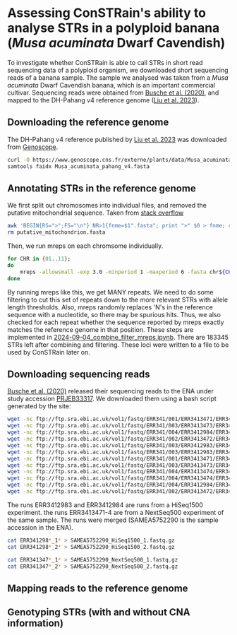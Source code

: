 # Assessing ConSTRain's ability to analyse STRs in a polyploid banana (*Musa acuminata* Dwarf Cavendish)
To investigate whether ConSTRain is able to call STRs in short read sequencing data of a polyploid organism, we downloaded short sequencing reads of a banana sample.
The sample we analysed was taken from a *Musa acuminata* Dwarf Cavendish banana, which is an important commercial cultivar.
Sequencing reads were obtained from [Busche et al. (2020)](https://academic.oup.com/g3journal/article/10/1/37/6020287), and mapped to the DH-Pahang v4 reference genome ([Liu et al. 2023](https://www.nature.com/articles/s41597-023-02546-9)).

## Downloading the reference genome
The DH-Pahang v4 reference published by [Liu et al. 2023](https://www.nature.com/articles/s41597-023-02546-9) was downloaded from [Genoscope](https://www.genoscope.cns.fr/externe/plants/index.html).
```bash
curl -O https://www.genoscope.cns.fr/externe/plants/data/Musa_acuminata_pahang_v4.fasta
samtools faidx Musa_acuminata_pahang_v4.fasta
```

## Annotating STRs in the reference genome
We first split out chromosomes into individual files, and removed the putative mitochondrial sequence.
Taken from [stack overflow](https://stackoverflow.com/questions/21476033/splitting-a-multiple-fasta-file-into-separate-files-keeping-their-original-names)

```bash
awk 'BEGIN{RS=">";FS="\n"} NR>1{fnme=$1".fasta"; print ">" $0 > fnme; close(fnme);}' Musa_acuminata_pahang_v4.fasta
rm putative_mitochondrion.fasta
```

Then, we run mreps on each chromsome individually.

```bash
for CHR in {01..11};
do
    mreps -allowsmall -exp 3.0 -minperiod 1 -maxperiod 6 -fasta chr${CHR}.fasta > chr${CHR}_mreps.out;
done
```

By running mreps like this, we get MANY repeats.
We need to do some filtering to cut this set of repeats down to the more relevant STRs with allele length thresholds.
Also, mreps randomly replaces 'N's in the reference sequence with a nucleotide, so there may be spurious hits.
Thus, we also checked for each repeat whether the sequence reported by mreps exactly matches the reference genome in that position.
These steps are implemented in [2024-09-04_combine_filter_mreps.ipynb](2024-09-04_combine_filter_mreps.ipynb).
There are 183345 STRs left after combining and filtering.
These loci were written to a file to be used by ConSTRain later on.

## Downloading sequencing reads
[Busche et al. (2020)](https://academic.oup.com/g3journal/article/10/1/37/6020287) released their sequencing reads to the ENA under study accession [PRJEB33317](https://www.ebi.ac.uk/ena/browser/view/PRJEB33317).
We downloaded them using a bash script generated by the site:
```bash
wget -nc ftp://ftp.sra.ebi.ac.uk/vol1/fastq/ERR341/001/ERR3413471/ERR3413471_1.fastq.gz
wget -nc ftp://ftp.sra.ebi.ac.uk/vol1/fastq/ERR341/003/ERR3413473/ERR3413473_2.fastq.gz
wget -nc ftp://ftp.sra.ebi.ac.uk/vol1/fastq/ERR341/004/ERR3412984/ERR3412984_1.fastq.gz
wget -nc ftp://ftp.sra.ebi.ac.uk/vol1/fastq/ERR341/002/ERR3413472/ERR3413472_2.fastq.gz
wget -nc ftp://ftp.sra.ebi.ac.uk/vol1/fastq/ERR341/003/ERR3412983/ERR3412983_1.fastq.gz
wget -nc ftp://ftp.sra.ebi.ac.uk/vol1/fastq/ERR341/003/ERR3412983/ERR3412983_2.fastq.gz
wget -nc ftp://ftp.sra.ebi.ac.uk/vol1/fastq/ERR341/001/ERR3413471/ERR3413471_2.fastq.gz
wget -nc ftp://ftp.sra.ebi.ac.uk/vol1/fastq/ERR341/003/ERR3413473/ERR3413473_1.fastq.gz
wget -nc ftp://ftp.sra.ebi.ac.uk/vol1/fastq/ERR341/004/ERR3413474/ERR3413474_2.fastq.gz
wget -nc ftp://ftp.sra.ebi.ac.uk/vol1/fastq/ERR341/004/ERR3413474/ERR3413474_1.fastq.gz
wget -nc ftp://ftp.sra.ebi.ac.uk/vol1/fastq/ERR341/004/ERR3412984/ERR3412984_2.fastq.gz
wget -nc ftp://ftp.sra.ebi.ac.uk/vol1/fastq/ERR341/002/ERR3413472/ERR3413472_1.fastq.gz
```
The runs ERR3412983 and ERR3412984 are runs from a HiSeq1500 experiment.
the runs ERR3413471-4 are from a NextSeq500 experiment of the same sample.
The runs were merged (SAMEA5752290 is the sample accession in the ENA).
```bash
cat ERR341298*_1* > SAMEA5752290_HiSeq1500_1.fastq.gz
cat ERR341298*_2* > SAMEA5752290_HiSeq1500_2.fastq.gz

cat ERR341347*_1* > SAMEA5752290_NextSeq500_1.fastq.gz
cat ERR341347*_2* > SAMEA5752290_NextSeq500_2.fastq.gz
```

## Mapping reads to the reference genome

## Genotyping STRs (with and without CNA information)
